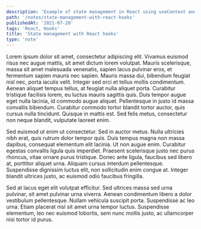 ```yaml
---
description: 'Example of state management in React using useContext and useReducer hooks.'
path: '/notes/state-management-with-react-hooks'
publishedAt: '2021-07-20'
tags: 'React, Hooks'
title: 'State management with React hooks'
type: 'note'
---
```


Lorem ipsum dolor sit amet, consectetur adipiscing elit. Vivamus euismod risus nec augue mattis, sit amet dictum lorem volutpat. Mauris scelerisque, massa sit amet malesuada venenatis, sapien lacus pulvinar eros, et fermentum sapien mauris nec sapien. Mauris massa dui, bibendum feugiat nisl nec, porta iaculis velit. Integer sed orci et tellus mollis condimentum. Aenean aliquet tempus tellus, at feugiat nulla aliquet porta. Curabitur tristique facilisis lorem, eu luctus mauris sagittis quis. Duis tempor augue eget nulla lacinia, id commodo augue aliquet. Pellentesque in justo id massa convallis bibendum. Curabitur commodo tortor blandit tortor auctor, quis cursus nulla tincidunt. Quisque in mattis est. Sed felis metus, consectetur non neque blandit, vulputate laoreet enim.

Sed euismod ut enim ut consectetur. Sed in auctor metus. Nulla ultricies nibh erat, quis rutrum dolor tempor quis. Duis tempus magna non massa dapibus, consequat elementum elit lacinia. Ut non augue enim. Curabitur egestas convallis ligula quis imperdiet. Praesent scelerisque justo nec purus rhoncus, vitae ornare purus tristique. Donec ante ligula, faucibus sed libero at, porttitor aliquet urna. Aliquam cursus interdum pellentesque. Suspendisse dignissim luctus elit, non sollicitudin enim congue at. Integer blandit ultrices justo, ac euismod odio faucibus fringilla.

Sed at lacus eget elit volutpat efficitur. Sed ultrices massa sed urna pulvinar, sit amet pulvinar urna viverra. Aenean condimentum libero a dolor vestibulum pellentesque. Nullam vehicula suscipit porta. Suspendisse ac leo urna. Etiam placerat nisl sit amet urna tempor luctus. Suspendisse elementum, leo nec euismod lobortis, sem nunc mollis justo, ac ullamcorper nisi tortor id purus.
